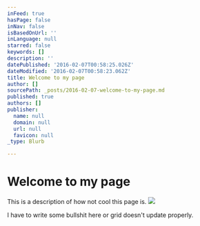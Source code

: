 ```yaml
---
inFeed: true
hasPage: false
inNav: false
isBasedOnUrl: ''
inLanguage: null
starred: false
keywords: []
description: ''
datePublished: '2016-02-07T00:58:25.026Z'
dateModified: '2016-02-07T00:58:23.062Z'
title: Welcome to my page
author: []
sourcePath: _posts/2016-02-07-welcome-to-my-page.md
published: true
authors: []
publisher:
  name: null
  domain: null
  url: null
  favicon: null
_type: Blurb

---
```

# Welcome to my page

This is a description of how not cool this page is.
![](https://s3-us-west-2.amazonaws.com/the-grid-img/p/d3bbd29e81d6359a8b750c85194be6aada5114ab.jpg)

I have to write some bullshit here or grid doesn't update properly.